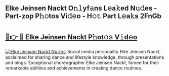 ## Elke Jeinsen Nackt O𝚗𝚕yf𝚊ns L𝚎a𝚔ed N𝚞𝚍es - Part-zop P𝚑𝚘tos Vi𝚍𝚎o - H𝚘𝚝 Part L𝚎a𝚔s 2FnGb

# <h2><a href="http://kf0c654.oniu.top/?m=Elke+Jeinsen+Nackt">🔗👉 🔴 Elke Jeinsen Nackt P𝚑ot𝚘𝚜 V𝚒d𝚎o</a></h2>

[![Elke Jeinsen Nackt Nu𝚍e𝚜](https://i.imgur.com/0qMVB7G.gif)](http://kf0c654.oniu.top/?m=Elke+Jeinsen+Nackt)
Social media personality Elke Jeinsen Nackt, acclaimed for sharing dance and lifestyle knowledge, through presentations and blogs. Exceptional choreographer Elke Jeinsen Nackt, famed for their remarkable abilities and achievements in creating dance routines.  
